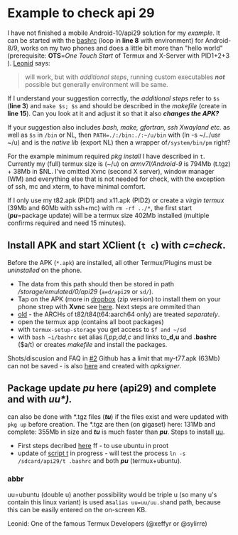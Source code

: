# Example to check api 29
I have not finished a mobile Android-10/api29 solution for my _example_. It can be started with the [bashrc](https://github.com/RalfWerner/integrated-process/blob/master/api29/bashrc#178) (loop in **line 8** with environment) for Android-8/9, works on my two phones and does a little bit more than "hello world" (prerequisite: **OTS**=_One Touch Start_ of Termux and X-Server with PID1+2+3 ). [Leonid](#abbr) says:
> will work, but with _additional steps_, running custom executables _**not**_ possible but generally environment will be same.

If I understand your suggestion correctly, the _additional steps_ refer to `$s` (**line 3**) and `make $s; $s` and should be described in the _makefile_ (create in **line 15**).
Can you look at it and adjust it so that it also _**changes the APK?**_

If your suggestion also includes _bash, make, gfortran, ssh Xwayland etc._ as well as `$s` in `/bin` or NL, then 
`PATH=./:/bin:./:~/u/bin` with (ln -s ~/../usr ~/u) and is the _native lib_ (export NL) then a wrapper of`/system/bin/pm` right?

For the example minimum required _pkg install_ I have described in `t`.
Currently my (full) termux size is (~/u) on _armv7l/Android-9_ is 794Mb (t.tgz) + 38Mb in $NL.
I've omitted Xvnc (second X server), window manager (WM) and everything else that is not needed for check, with the exception of ssh, mc and xterm, to have minimal comfort.

If I only use my t82.apk (PID1) and x11.apk (PID2) or create a _virgin termux_ (39Mb and 60Mb with ssh+mc) with `rm -rf ../*`, the first start (_**pu**_=package update) will be a termux size 402Mb installed (multiple confirms required and need 15 minutes).
## Install APK and start XClient (`t c`) with _c=check_.
Before the APK (`*.apk`) are installed, all other Termux/Plugins must be _uninstalled_ on the phone.
- The data from this path should then be stored in path _/storage/emulated/0/api29_ (`a=d/api29` or `sd/`).
- Tap on the APK (more in [dropbox](https://www.dropbox.com/s/ug071qoox8gwf1c/ip.zip?dl=0) (zip version) to install them on your phone strep with **Xvnc** see [here](https://github.com/bk138/multivnc/issues/176). Next steps are ommited than
- [old](https://www.dropbox.com/sh/e34d0nnwingz2c6/AACVbPuTkvXxFgf-LtYy0Ml9a?dl=0) - the ARCHs of t82/t84(t64:aarch64 only) are treated _separately_.
- open the termux app (contains all boot packages)
- with `termux-setup-storage` you get access to `$f and ~/sd`
- with `bash ~i/bashrc` set alias _ll,pp,dd,c_ and links to_**d,u** and **.bashrc** ($a/t) or creates _makefile_ and install the packages.

Shots/discusion and FAQ in [#2](https://github.com/RalfWerner/integrated-process/issues/2)
Github has a limit that my-t77.apk (63Mb) can not be saved - is also [here](https://www.dropbox.com/sh/e34d0nnwingz2c6/AACVbPuTkvXxFgf-LtYy0Ml9a?dl=0) and created with _apksigner_. 
## Package update _**pu**_ here (api29) and complete and with _uu*)._
can also be done with *.tgz files (_**tu**_) if the files exist and were updated with `pkg up` before creation. The *.tgz are then (on gigaset) here: 131Mb and complete: 355Mb in size and _**tu**_ is much faster than _**pu**_. Steps to install [uu](#abbr).
- First steps decribed [here](https://github.com/RalfWerner/integrated-process/issues/2#issuecomment-572552197) ff - to use ubuntu in proot
- update of [script t](https://github.com/RalfWerner/integrated-process/blob/master/api29/EK.md#nedit) in progress - will test the process `ln -s /sdcard/api29/t .bashrc` and both _**pu**_ (termux+ubuntu).

### abbr
uu=ubuntu (double u) another possibility would be triple u (so many u's contain this linux variant) is used as`alias uu=uu/uu.sh`and path, because this can be easily entered on the on-screen KB.

Leonid: One of the famous Termux Developers (@xeffyr or @sylirre)
